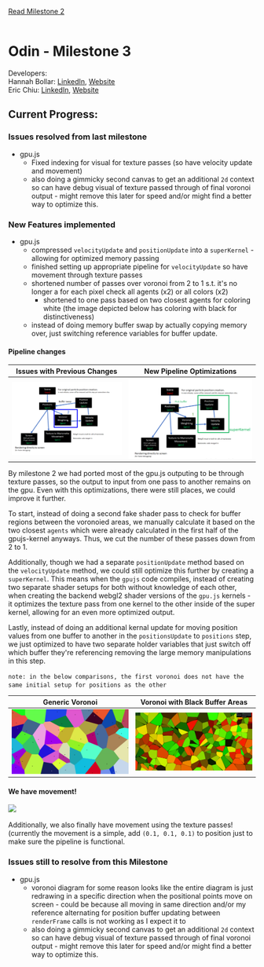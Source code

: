 [Read Milestone 2](./Milestone2.md)
</br>
</br>
# Odin - Milestone 3
Developers:
</br> Hannah Bollar: [LinkedIn](https://www.linkedin.com/in/hannah-bollar/), [Website](http://hannahbollar.com/)
</br> Eric Chiu: [LinkedIn](https://www.linkedin.com/in/echiu1997/), [Website](http://www.erichiu.com/)

## Current Progress:

### Issues resolved from last milestone

- gpu.js
	- Fixed indexing for visual for texture passes (so have velocity update and movement) 
	- also doing a gimmicky second canvas to get an additional `2d` context so can have debug visual of texture passed through of final voronoi output - might remove this later for speed and/or might find a better way to optimize this.

### New Features implemented

- gpu.js
	- compressed `velocityUpdate` and `positionUpdate` into a `superKernel` - allowing for optimized memory passing
	- finished setting up appropriate pipeline for `velocityUpdate` so have movement through texture passes
	- shortened number of passes over voronoi from 2 to 1 s.t. it's no longer a for each pixel check all agents (x2) or all colors (x2)
		- shortened to one pass based on two closest agents for coloring white (the image depicted below has coloring with black for distinctiveness)
	- instead of doing memory buffer swap by actually copying memory over, just switching reference variables for buffer update.

#### Pipeline changes

 Issues with Previous Changes | New Pipeline Optimizations
:-------------------------:|:-------------------------:|
 ![](./milestone-3/pipeline_old.png)| ![](./milestone-3/pipeline_new.png)

 By milestone 2 we had ported most of the gpu.js outputing to be through texture passes, so the output to input from one pass to another remains on the gpu. Even with this optimizations, there were still places, we could improve it further.

 To start, instead of doing a second fake shader pass to check for buffer regions between the voronoied areas, we manually calculate it based on the two closest `agents` which were already calculated in the first half of the gpujs-kernel anyways. Thus, we cut the number of these passes down from 2 to 1.

 Additionally, though we had a separate `positionUpdate` method based on the `velocityUpdate` method, we could still optimize this further by creating a `superKernel`. This means when the `gpujs` code compiles, instead of creating two separate shader setups for both without knowledge of each other, when creating the backend webgl2 shader versions of the `gpu.js` kernels - it optimizes the texture pass from one kernel to the other inside of the super kernel, allowing for an even more optimized output.

 Lastly, instead of doing an additional kernal update for moving position values from one buffer to another in the `positionsUpdate` to `positions` step, we just optimized to have two separate holder variables that just switch off which buffer they're referencing removing the large memory manipulations in this step.

`note: in the below comparisons, the first voronoi does not have the same initial setup for positions as the other`

Generic Voronoi | Voronoi with Black Buffer Areas
:-------------------------:|:-------------------------:|
![](./milestone-3/voronoi.png)| ![](./milestone-3/border_check_works.png)

#### We have movement!

![](./milestone-3/beginnings_of_movement.gif)

Additionally, we also finally have movement using the texture passes!
(currently the movement is a simple, add `(0.1, 0.1, 0.1)` to position just to make sure the pipeline is functional.


### Issues still to resolve from this Milestone

- gpu.js
	- voronoi diagram for some reason looks like the entire diagram is just redrawing in a specific direction when the positional points move on screen - could be because all moving in same direction and/or my reference alternating for position buffer updating between `renderFrame` calls is not working as I expect it to
	- also doing a gimmicky second canvas to get an additional `2d` context so can have debug visual of texture passed through of final voronoi output - might remove this later for speed and/or might find a better way to optimize this.

